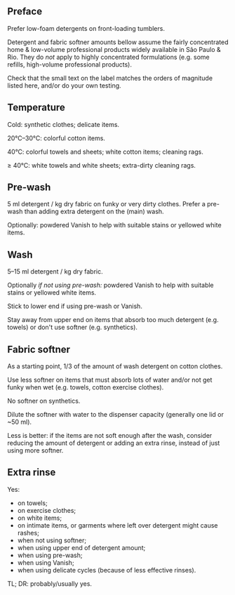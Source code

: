 Preface
-------

Prefer low-foam detergents on front-loading tumblers.

Detergent and fabric softner amounts bellow assume the fairly concentrated home
& low-volume professional products widely available in São Paulo &
Rio. They do *not* apply to highly concentrated formulations (e.g. some
refills, high-volume professional products).

Check that the small text on the label matches the orders of magnitude listed
here, and/or do your own testing.

Temperature
-----------

Cold: synthetic clothes; delicate items.

20°C–30°C: colorful cotton items.

40°C: colorful towels and sheets; white cotton items; cleaning rags.

≥ 40°C: white towels and white sheets; extra-dirty cleaning rags.

Pre-wash
--------

5 ml detergent / kg dry fabric on funky or very dirty clothes. Prefer a
pre-wash than adding extra detergent on the (main) wash.

Optionally: powdered Vanish to help with suitable stains or yellowed white
items.

Wash
----

5–15 ml detergent / kg dry fabric.

Optionally *if not using pre-wash:* powdered Vanish to help with suitable
stains or yellowed white items.

Stick to lower end if using pre-wash or Vanish.

Stay away from upper end on items that absorb too much detergent (e.g. towels)
or don't use softner (e.g. synthetics).

Fabric softner
--------------

As a starting point, 1/3 of the amount of wash detergent on cotton clothes.

Use less softner on items that must absorb lots of water and/or not get funky
when wet (e.g. towels, cotton exercise clothes).

No softner on synthetics.

Dilute the softner with water to the dispenser capacity (generally one lid or
~50 ml).

Less is better: if the items are not soft enough after the wash, consider
reducing the amount of detergent or adding an extra rinse, instead of just
using more softner.

Extra rinse
-----------

Yes:

- on towels;
- on exercise clothes; 
- on white items;
- on intimate items, or garments where left over detergent might cause rashes;
- when not using softner; 
- when using upper end of detergent amount;
- when using pre-wash;
- when using Vanish;
- when using delicate cycles (because of less effective rinses).

TL; DR: probably/usually yes.
